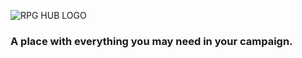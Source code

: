 ![RPG HUB LOGO](https://cdn.discordapp.com/attachments/692199122484068432/991802340606754896/WELCOME_TO_RPG_HUB.png)

### A place with everything you may need in your campaign.
